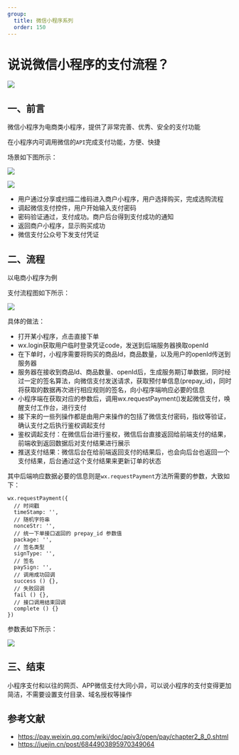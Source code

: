 ```yaml
---
group:
  title: 微信小程序系列
  order: 150
---
```


# 说说微信小程序的支付流程？

 ![](https://static.vue-js.com/2266fff0-34a0-11ec-8e64-91fdec0f05a1.png)



## 一、前言

微信小程序为电商类小程序，提供了非常完善、优秀、安全的支付功能

在小程序内可调用微信的`API`完成支付功能，方便、快捷

场景如下图所示：

 ![](https://static.vue-js.com/6e0cff40-34a0-11ec-a752-75723a64e8f5.png)

 ![](https://static.vue-js.com/34864830-34a0-11ec-8e64-91fdec0f05a1.png)

- 用户通过分享或扫描二维码进入商户小程序，用户选择购买，完成选购流程
- 调起微信支付控件，用户开始输入支付密码
- 密码验证通过，支付成功。商户后台得到支付成功的通知
- 返回商户小程序，显示购买成功
- 微信支付公众号下发支付凭证



## 二、流程

以电商小程序为例

支付流程图如下所示：

 ![](https://static.vue-js.com/76b66780-34a0-11ec-8e64-91fdec0f05a1.png)

具体的做法：

- 打开某小程序，点击直接下单
- wx.login获取用户临时登录凭证code，发送到后端服务器换取openId
- 在下单时，小程序需要将购买的商品Id，商品数量，以及用户的openId传送到服务器
- 服务器在接收到商品Id、商品数量、openId后，生成服务期订单数据，同时经过一定的签名算法，向微信支付发送请求，获取预付单信息(prepay_id)，同时将获取的数据再次进行相应规则的签名，向小程序端响应必要的信息
- 小程序端在获取对应的参数后，调用wx.requestPayment()发起微信支付，唤醒支付工作台，进行支付
- 接下来的一些列操作都是由用户来操作的包括了微信支付密码，指纹等验证，确认支付之后执行鉴权调起支付
- 鉴权调起支付：在微信后台进行鉴权，微信后台直接返回给前端支付的结果，前端收到返回数据后对支付结果进行展示
- 推送支付结果：微信后台在给前端返回支付的结果后，也会向后台也返回一个支付结果，后台通过这个支付结果来更新订单的状态

其中后端响应数据必要的信息则是`wx.requestPayment`方法所需要的参数，大致如下：

```JS
wx.requestPayment({
  // 时间戳
  timeStamp: '',
  // 随机字符串
  nonceStr: '',
  // 统一下单接口返回的 prepay_id 参数值
  package: '',
  // 签名类型
  signType: '',
  // 签名
  paySign: '',
  // 调用成功回调
  success () {},
  // 失败回调
  fail () {},
  // 接口调用结束回调
  complete () {}
})
```

参数表如下所示：


![](https://files.mdnice.com/user/155/48efed1f-d67f-45a7-ab2c-89a6424fafa0.png)



## 三、结束

小程序支付和以往的网页、APP微信支付大同小异，可以说小程序的支付变得更加简洁，不需要设置支付目录、域名授权等操作


## 参考文献

- https://pay.weixin.qq.com/wiki/doc/apiv3/open/pay/chapter2_8_0.shtml
- https://juejin.cn/post/6844903895970349064

